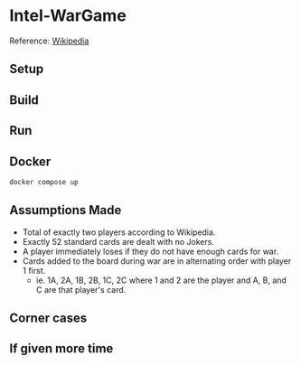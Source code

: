 # Intel-WarGame
Reference: [Wikipedia](https://en.wikipedia.org/wiki/War_(card_game))

## Setup

## Build

## Run

## Docker
```bash
docker compose up
```

## Assumptions Made
* Total of exactly two players according to Wikipedia.
* Exactly 52 standard cards are dealt with no Jokers.
* A player immediately loses if they do not have enough cards for war.
* Cards added to the board during war are in alternating order with player 1 first.
    * ie. 1A, 2A, 1B, 2B, 1C, 2C where 1 and 2 are the player and A, B, and C are that player's card.

## Corner cases

## If given more time

